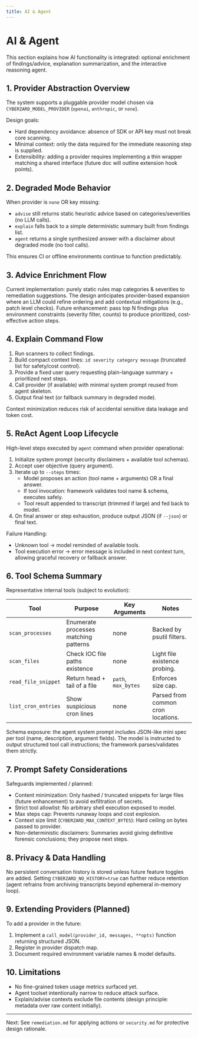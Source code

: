 ```yaml
---
title: AI & Agent
---
```

# AI & Agent

This section explains how AI functionality is integrated: optional enrichment of findings/advice, explanation summarization, and the interactive reasoning agent.

## 1. Provider Abstraction Overview

The system supports a pluggable provider model chosen via `CYBERZARD_MODEL_PROVIDER` (`openai`, `anthropic`, or `none`).

Design goals:

- Hard dependency avoidance: absence of SDK or API key must not break core scanning.
- Minimal context: only the data required for the immediate reasoning step is supplied.
- Extensibility: adding a provider requires implementing a thin wrapper matching a shared interface (future doc will outline extension hook points).

## 2. Degraded Mode Behavior

When provider is `none` OR key missing:

- `advise` still returns static heuristic advice based on categories/severities (no LLM calls).
- `explain` falls back to a simple deterministic summary built from findings list.
- `agent` returns a single synthesized answer with a disclaimer about degraded mode (no tool calls).

This ensures CI or offline environments continue to function predictably.

## 3. Advice Enrichment Flow

Current implementation: purely static rules map categories & severities to remediation suggestions. The design anticipates provider-based expansion where an LLM could refine ordering and add contextual mitigations (e.g., patch level checks). Future enhancement: pass top N findings plus environment constraints (severity filter, counts) to produce prioritized, cost-effective action steps.

## 4. Explain Command Flow

1. Run scanners to collect findings.
2. Build compact context lines: `id severity category message` (truncated list for safety/cost control).
3. Provide a fixed user query requesting plain-language summary + prioritized next steps.
4. Call provider (if available) with minimal system prompt reused from agent skeleton.
5. Output final text (or fallback summary in degraded mode).

Context minimization reduces risk of accidental sensitive data leakage and token cost.

## 5. ReAct Agent Loop Lifecycle

High-level steps executed by `agent` command when provider operational:

1. Initialize system prompt (security disclaimers + available tool schemas).
2. Accept user objective (query argument).
3. Iterate up to `--steps` times:
	- Model proposes an action (tool name + arguments) OR a final answer.
	- If tool invocation: framework validates tool name & schema, executes safely.
	- Tool result appended to transcript (trimmed if large) and fed back to model.
4. On final answer or step exhaustion, produce output JSON (if `--json`) or final text.

Failure Handling:

- Unknown tool -> model reminded of available tools.
- Tool execution error -> error message is included in next context turn, allowing graceful recovery or fallback answer.

## 6. Tool Schema Summary

Representative internal tools (subject to evolution):

| Tool | Purpose | Key Arguments | Notes |
|------|---------|---------------|-------|
| `scan_processes` | Enumerate processes matching patterns | none | Backed by psutil filters. |
| `scan_files` | Check IOC file paths existence | none | Light file existence probing. |
| `read_file_snippet` | Return head + tail of a file | `path`, `max_bytes` | Enforces size cap. |
| `list_cron_entries` | Show suspicious cron lines | none | Parsed from common cron locations. |

Schema exposure: the agent system prompt includes JSON-like mini spec per tool (name, description, argument fields). The model is instructed to output structured tool call instructions; the framework parses/validates them strictly.

## 7. Prompt Safety Considerations

Safeguards implemented / planned:

- Content minimization: Only hashed / truncated snippets for large files (future enhancement) to avoid exfiltration of secrets.
- Strict tool allowlist: No arbitrary shell execution exposed to model.
- Max steps cap: Prevents runaway loops and cost explosion.
- Context size limit (`CYBERZARD_MAX_CONTEXT_BYTES`): Hard ceiling on bytes passed to provider.
- Non-deterministic disclaimers: Summaries avoid giving definitive forensic conclusions; they propose next steps.

## 8. Privacy & Data Handling

No persistent conversation history is stored unless future feature toggles are added. Setting `CYBERZARD_NO_HISTORY=true` can further reduce retention (agent refrains from archiving transcripts beyond ephemeral in-memory loop).

## 9. Extending Providers (Planned)

To add a provider in the future:

1. Implement a `call_model(provider_id, messages, **opts)` function returning structured JSON.
2. Register in provider dispatch map.
3. Document required environment variable names & model defaults.

## 10. Limitations

- No fine-grained token usage metrics surfaced yet.
- Agent toolset intentionally narrow to reduce attack surface.
- Explain/advise contexts exclude file contents (design principle: metadata over raw content initially).

---

Next: See `remediation.md` for applying actions or `security.md` for protective design rationale.
